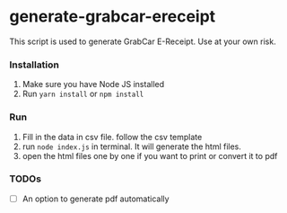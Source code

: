 # generate-grabcar-ereceipt
This script is used to generate GrabCar E-Receipt. Use at your own risk.

### Installation
1. Make sure you have Node JS installed
2. Run `yarn install` or `npm install`

### Run
1. Fill in the data in csv file. follow the csv template
2. run `node index.js` in terminal. It will generate the html files. 
3. open the html files one by one if you want to print or convert it to pdf

### TODOs
- [ ] An option to generate pdf automatically
